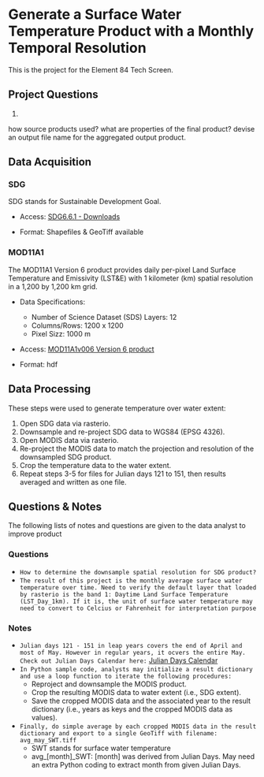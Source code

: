 # Generate a Surface Water Temperature Product with a Monthly Temporal Resolution
This is the project for the Element 84 Tech Screen.

## Project Questions
1.
how source products used?
what are properties of the final product?
devise an output file name for the aggregated output product.

## Data Acquisition
### SDG
SDG stands for Sustainable Development Goal.

* Access: [SDG6.6.1 - Downloads](https://www.sdg661.app/downloads)

* Format: Shapefiles & GeoTiff available

### MOD11A1
The MOD11A1 Version 6 product provides daily per-pixel Land Surface Temperature and Emissivity (LST&E) with 1 kilometer (km) spatial resolution in a 1,200 by 1,200 km grid.

* Data Specifications:
  * Number of Science Dataset (SDS) Layers: 12
  * Columns/Rows: 1200 x 1200
  * Pixel Sizz: 1000 m 

* Access: [MOD11A1v006 Version 6 product](https://lpdaac.usgs.gov/products/mod11a1v006/)

* Format: hdf


## Data Processing
These steps were used to generate temperature over water extent:
1. Open SDG data via rasterio.
2. Downsample and re-project SDG data to WGS84 (EPSG 4326).
3. Open MODIS data via rasterio.
4. Re-project the MODIS data to match the projection and resolution of the downsampled
SDG product.
5. Crop the temperature data to the water extent.
6. Repeat steps 3-5 for files for Julian days 121 to 151, then results averaged and written
as one file.


## Questions & Notes
The following lists of notes and questions are given to the data analyst to improve product

### Questions
* `How to determine the downsample spatial resolution for SDG product?`
* `The result of this project is the monthly average surface water temperature over time. Need to verify the default layer that loaded by rasterio is the band 1: Daytime Land Surface Temperature (LST_Day_1km). If it is, the unit of surface water temperature may need to convert to Celcius or Fahrenheit for interpretation purpose`

### Notes
* `Julian days 121 - 151 in leap years covers the end of April and most of May. However in regular years, it ocvers the entire May. Check out Julian Days Calendar here:` [Julian Days Calendar](https://ltdr.modaps.eosdis.nasa.gov/browse/calendar.html)
* `In Python sample code, analysts may initialize a result dictionary and use a loop function to iterate the following procedures:`
  * Reproject and downsample the MODIS product.
  * Crop the resulting MODIS data to water extent (i.e., SDG extent).
  * Save the cropped MODIS data and the associated year to the result dictionary (i.e., years as keys and the cropped MODIS data as values).
* `Finally, do simple average by each cropped MODIS data in the result dictionary and export to a single GeoTiff with filename: avg_may_SWT.tiff`
  * SWT stands for surface water temperature
  * avg_[month]_SWT: [month] was derived from Julian Days. May need an extra Python coding to extract month from given Julian Days.
